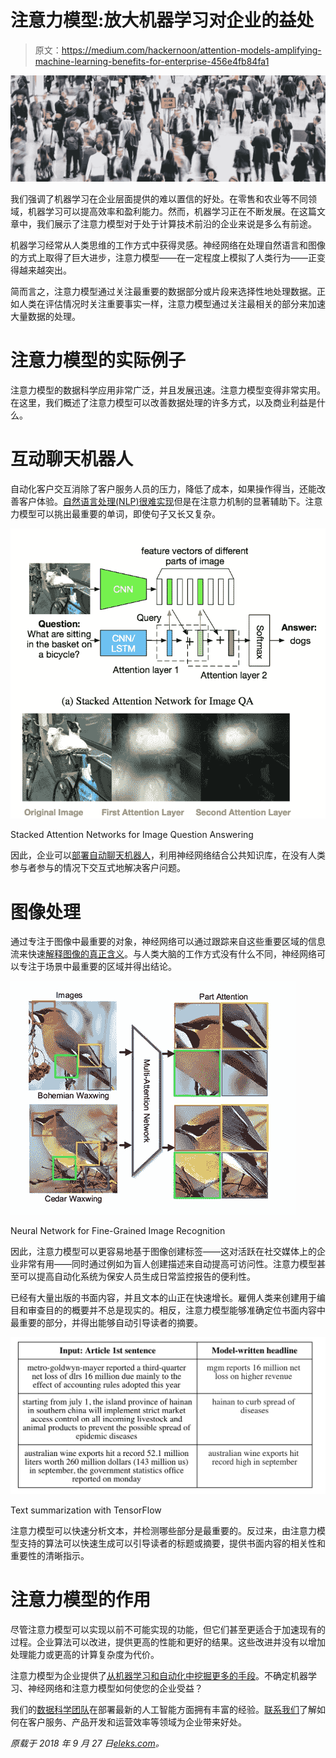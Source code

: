 # 注意力模型:放大机器学习对企业的益处

> 原文：<https://medium.com/hackernoon/attention-models-amplifying-machine-learning-benefits-for-enterprise-456e4fb84fa1>

![](img/205bddc9024decbbf32d844f909b8a12.png)

我们强调了机器学习在企业层面提供的难以置信的好处。在零售和农业等不同领域，机器学习可以提高效率和盈利能力。然而，机器学习正在不断发展。在这篇文章中，我们展示了注意力模型对于处于计算技术前沿的企业来说是多么有前途。

机器学习经常从人类思维的工作方式中获得灵感。神经网络在处理自然语言和图像的方式上取得了巨大进步，注意力模型——在一定程度上模拟了人类行为——正变得越来越突出。

简而言之，注意力模型通过关注最重要的数据部分或片段来选择性地处理数据。正如人类在评估情况时关注重要事实一样，注意力模型通过关注最相关的部分来加速大量数据的处理。

# 注意力模型的实际例子

注意力模型的数据科学应用非常广泛，并且发展迅速。注意力模型变得非常实用。在这里，我们概述了注意力模型可以改善数据处理的许多方式，以及商业利益是什么。

# 互动聊天机器人

自动化客户交互消除了客户服务人员的压力，降低了成本，如果操作得当，还能改善客户体验。[自然语言处理(NLP)很难实现](https://labs.eleks.com/2018/02/how-to-build-nlp-engine-that-wont-screw-up.html?utm_source=medium&utm_medium=refferal&utm_campaign=Republ-NeuralAttention-Blog)但是在注意力机制的显著辅助下。注意力模型可以挑出最重要的单词，即使句子又长又复杂。

![](img/038bb6013888ba75678926eb45b87199.png)

Stacked Attention Networks for Image Question Answering

因此，企业可以[部署自动聊天机器人](https://labs.eleks.com/2018/05/how-to-create-chatbot-for-your-business.html?utm_source=medium&utm_medium=refferal&utm_campaign=Republ-NeuralAttention-Blog)，利用神经网络结合公共知识库，在没有人类参与者参与的情况下交互式地解决客户问题。

# 图像处理

通过专注于图像中最重要的对象，神经网络可以通过跟踪来自这些重要区域的信息流来快速[解释图像的真正含义](https://labs.eleks.com/2016/07/deep-learning-can-offer-businesses.html?utm_source=medium&utm_medium=refferal&utm_campaign=Republ-NeuralAttention-Blog)。与人类大脑的工作方式没有什么不同，神经网络可以专注于场景中最重要的区域并得出结论。

![](img/cf963c72fe14520310f242202e6934f3.png)

Neural Network for Fine-Grained Image Recognition

因此，注意力模型可以更容易地基于图像创建标签——这对活跃在社交媒体上的企业非常有用——同时通过例如为盲人创建描述来自动提高可访问性。注意力模型甚至可以提高自动化系统为保安人员生成日常监控报告的便利性。

已经有大量出版的书面内容，并且文本的山正在快速增长。雇佣人类来创建用于编目和审查目的的概要并不总是现实的。相反，注意力模型能够准确定位书面内容中最重要的部分，并得出能够自动引导读者的摘要。

![](img/b3c892defeafdeea978d6be273351ae3.png)

Text summarization with TensorFlow

注意力模型可以快速分析文本，并检测哪些部分是最重要的。反过来，由注意力模型支持的算法可以快速生成可以引导读者的标题或摘要，提供书面内容的相关性和重要性的清晰指示。

# 注意力模型的作用

尽管注意力模型可以实现以前不可能实现的功能，但它们甚至更适合于加速现有的过程。企业算法可以改进，提供更高的性能和更好的结果。这些改进并没有以增加处理能力或更高的计算复杂度为代价。

注意力模型为企业提供了[从机器学习和自动化中挖掘更多的手段](https://eleks.com/whitepapers/artificial-intelligence-can-make-life-easier-youre-prepared/?utm_source=medium&utm_medium=refferal&utm_campaign=Republ-NeuralAttention-Blog)。不确定机器学习、神经网络和注意力模型如何使您的企业受益？

我们的[数据科学团队](https://eleks.com/expertise/data-science/?utm_source=medium&utm_medium=refferal&utm_campaign=Republ-NeuralAttention-Blog)在部署最新的人工智能方面拥有丰富的经验。[联系我们](https://eleks.com/contact-us/?utm_source=medium&utm_medium=refferal&utm_campaign=Republ-NeuralAttention-Blog)了解如何在客户服务、产品开发和运营效率等领域为企业带来好处。

*原载于 2018 年 9 月 27 日*[*eleks.com*](https://eleks.com/blog/attention-models-amplifying-machine-learning-benefits/?utm_source=medium&utm_medium=refferal&utm_campaign=Republ-NeuralAttention-Blog)*。*